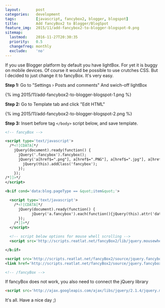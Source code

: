 ```yaml
---
layout:       post
categories:   development
tags:         [javascript, fancybox2, blogger, blogspot]
title:        Add fancyBox2 to Blogger/BlogSpot
feature_img:  2015/11/add-fancybox2-to-blogger-blogspot-0.png
sitemap:
  lastmod:    2016-11-27T20:30:35
  priority:   0.5
  changefreq: monthly
  exclude:    'no'
---
```


If you use Blogger platform by default you have lightBox.
For yet it is buggy on mobile devices. Of course it would be possible to use crutches CSS. But I decided to just change it to fancyBox.
It's very easy.

**Step 1:**
Go to "Settings › Posts and comments"
And swich-off lightBox

{% img 2015/11/add-fancybox2-to-blogger-blogspot-1.png %}

**Step 2:**
Go to Template tab and click "Edit HTML"

{% img 2015/11/add-fancybox2-to-blogger-blogspot-2.png %}

**Step 3:**
Insert before tag  `</body>` script below, and save template.

```xml
<!-- fancyBox -->

<script type='text/javascript'>
  /*<![CDATA[*/
    jQuery(document).ready(function() {
      jQuery('.fancybox').fancybox();
      jQuery('a[href$=".png"], a[href$=".PNG"], a[href$=".jpg"], a[href$=".JPG"], a[href$=".gif"], a[href$=".GIF"]').each(function(){
        jQuery(this).addClass('fancybox');
      });
    });
/*]]>*/
</script>

<b:if cond='data:blog.pageType == &quot;item&quot;'>

  <script type='text/javascript'>
    /*<![CDATA[*/
      jQuery(document).ready(function() {
            jQuery('a.fancybox').each(function(){jQuery(this).attr('data-fancybox-group','gallery');});
      });
    /*]]>*/
  </script>

  <!-- script below options for mouse whell scrolling -->
  <script src='http://scripts.reatlat.net/fancyBox2/lib/jquery.mousewheel-3.0.6.pack.js' type='text/javascript'/>

</b:if>

<script src='http://scripts.reatlat.net/fancyBox2/source/jquery.fancybox.js' type='text/javascript'/>
<link href='http://scripts.reatlat.net/fancyBox2/source/jquery.fancybox.css' media='screen' rel='stylesheet' type='text/css'/>

<!-- /fancyBox -->
```

If fancyBox does not work, you also need to connect the jQuery library

```html
<script src='http://ajax.googleapis.com/ajax/libs/jquery/2.1.4/jquery.min.js'></script>
```

It's all. Have a nice day ;)